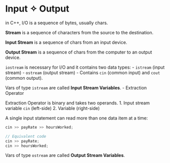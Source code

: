 # Input ✧ Output

in C++, I/O is a sequence of bytes, usually chars.

__Stream__ is a sequence of characters from the source to the destination.

__Input Stream__ is a sequence of chars from an input device.

__Output Stream__ is a sequence of chars from the computer to an output device.

`iostream` is necessary for I/O and it contains two data types:
	- `istream` (input stream)
	- `ostream` (output stream)
	- Contains `cin` (common input) and `cout` (common output).

Vars of type `istream` are called __Input Stream Variables__.
	- Extraction Operator

Extraction Operator is binary and takes two operands.
	1. Input stream variable `cin` (left-side)
	2. Variable (right-side)

A single input statement can read more than one data item at a time:
```C++
cin >> payRate >> hoursWorked;

// Equivalent code
cin >> payRate;
cin >> hoursWorked;
```

Vars of type `ostream` are called __Output Stream Variables__.
